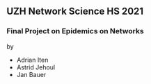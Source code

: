 ## UZH Network Science HS 2021
### Final Project on Epidemics on Networks

by
- Adrian Iten
- Astrid Jehoul
- Jan Bauer
